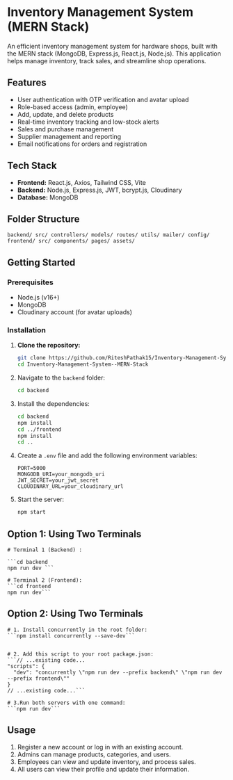 # Inventory Management System (MERN Stack)

An efficient inventory management system for hardware shops, built with the MERN stack (MongoDB, Express.js, React.js, Node.js). This application helps manage inventory, track sales, and streamline shop operations.

## Features

- User authentication with OTP verification and avatar upload
- Role-based access (admin, employee)
- Add, update, and delete products
- Real-time inventory tracking and low-stock alerts
- Sales and purchase management
- Supplier management and reporting
- Email notifications for orders and registration

## Tech Stack

- **Frontend:** React.js, Axios, Tailwind CSS, Vite
- **Backend:** Node.js, Express.js, JWT, bcrypt.js, Cloudinary
- **Database:** MongoDB

## Folder Structure

`backend/ src/ controllers/ models/ routes/ utils/ mailer/ config/ `
`frontend/ src/ components/ pages/ assets/`

## Getting Started

### Prerequisites

- Node.js (v16+)
- MongoDB
- Cloudinary account (for avatar uploads)

### Installation

1. **Clone the repository:**
   ```sh
   git clone https://github.com/RiteshPathak15/Inventory-Management-System--MERN-Stack.git
   cd Inventory-Management-System--MERN-Stack
   ```
2. Navigate to the `backend` folder:
   ```sh
   cd backend
   ```
3. Install the dependencies:
   ```sh
   cd backend
   npm install
   cd ../frontend
   npm install
   cd ..
   ```
4. Create a `.env` file and add the following environment variables:
   ```env
   PORT=5000
   MONGODB_URI=your_mongodb_uri
   JWT_SECRET=your_jwt_secret
   CLOUDINARY_URL=your_cloudinary_url
   ```
5. Start the server:
   ```sh
   npm start
   ```

## Option 1: Using Two Terminals

````
# Terminal 1 (Backend) :

```cd backend
npm run dev ```

# Terminal 2 (Frontend):
```cd frontend
npm run dev```
````

## Option 2: Using Two Terminals

````
# 1. Install concurrently in the root folder:
```npm install concurrently --save-dev```


# 2. Add this script to your root package.json:
```// ...existing code...
"scripts": {
  "dev": "concurrently \"npm run dev --prefix backend\" \"npm run dev --prefix frontend\""
}
// ...existing code...```

# 3.Run both servers with one command:
```npm run dev```

````

## Usage

1. Register a new account or log in with an existing account.
2. Admins can manage products, categories, and users.
3. Employees can view and update inventory, and process sales.
4. All users can view their profile and update their information.

